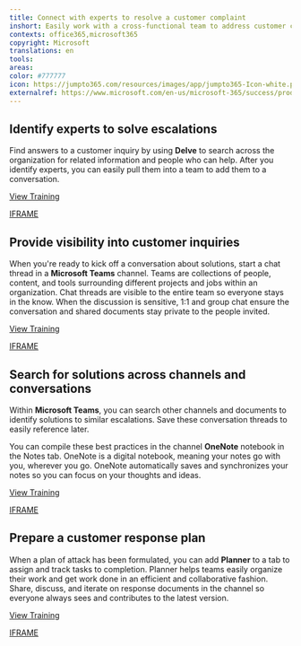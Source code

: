 ```yaml
---
title: Connect with experts to resolve a customer complaint
inshort: Easily work with a cross-functional team to address customer complaints quickly and effectively.&#xA0;
contexts: office365,microsoft365
copyright: Microsoft
translations: en
tools: 
areas: 
color: #777777
icon: https://jumpto365.com/resources/images/app/jumpto365-Icon-white.png
externalref: https://www.microsoft.com/en-us/microsoft-365/success/productivitylibrary/connect-with-experts-to-resolve-a-customer-complaint
---
```


## Identify experts to solve escalations

Find answers to a customer inquiry by using **Delve** to search across the organization for related information and people who can help. After you identify experts, you can easily pull them into a team to add them to a conversation. 

[View Training](https://support.office.com/en-US/article/What-is-Office-Delve-1315665a-c6af-4409-a28d-49f8916878ca)

[IFRAME](https://www.microsoft.com/en-us/videoplayer/embed/RE1UCnc)

## Provide visibility into customer inquiries

When you're ready to kick off a conversation about solutions, start a chat thread in a **Microsoft Teams** channel. Teams are collections of people, content, and tools surrounding different projects and jobs within an organization. Chat threads are visible to the entire team so everyone stays in the know. When the discussion is sensitive, 1:1 and group chat ensure the conversation and shared documents stay private to the people invited. 

[View Training](https://support.office.com/en-US/article/Microsoft-Teams-Quick-Start-422bf3aa-9ae8-46f1-83a2-e65720e1a34d)

[IFRAME](https://www.microsoft.com/en-us/videoplayer/embed/RE1TwTh)

## Search for solutions across channels and conversations

Within **Microsoft Teams**, you can search other channels and documents to identify solutions to similar escalations. Save these conversation threads to easily reference later.

You can compile these best practices in the channel **OneNote** notebook in the Notes tab. OneNote is a digital notebook, meaning your notes go with you, wherever you go. OneNote automatically saves and synchronizes your notes so you can focus on your thoughts and ideas.

[View Training](https://support.office.com/article/OneNote-2016-training-51d1d95b-bdf4-48df-acad-a3331dec8f97)

[IFRAME](https://www.microsoft.com/en-us/videoplayer/embed/RE1UzLj)

## Prepare a customer response plan

When a plan of attack has been formulated, you can add **Planner** to a tab to assign and track tasks to completion. Planner helps teams easily organize their work and get work done in an efficient and collaborative fashion. Share, discuss, and iterate on response documents in the channel so everyone always sees and contributes to the latest version.

[View Training](https://support.office.com/article/Get-started-quickly-with-Microsoft-Planner-4a9a13c6-3adf-4a60-a6fc-15c0b15e16fc)

[IFRAME](https://www.microsoft.com/en-us/videoplayer/embed/RE1US09)

